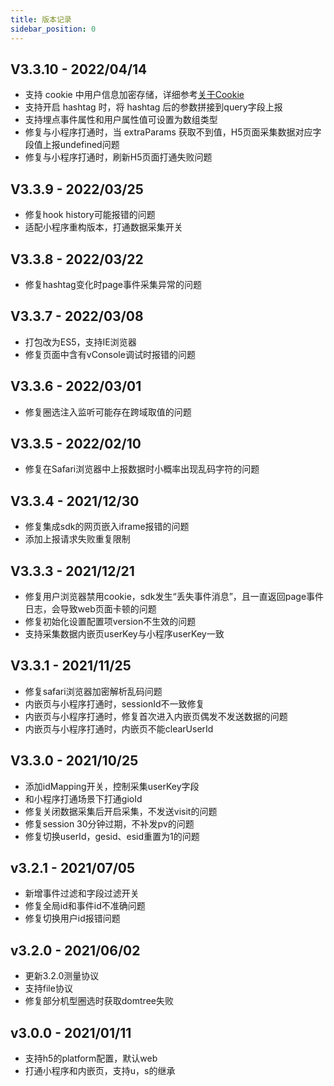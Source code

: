 ```yaml
---
title: 版本记录
sidebar_position: 0
---
```


## V3.3.10 - 2022/04/14
* 支持 cookie 中用户信息加密存储，详细参考[关于Cookie](/docs/compliance/webCompliance#关于cookie)
* 支持开启 hashtag 时，将 hashtag 后的参数拼接到query字段上报
* 支持埋点事件属性和用户属性值可设置为数组类型
* 修复与小程序打通时，当 extraParams 获取不到值，H5页面采集数据对应字段值上报undefined问题
* 修复与小程序打通时，刷新H5页面打通失败问题


## V3.3.9 - 2022/03/25
* 修复hook history可能报错的问题
* 适配小程序重构版本，打通数据采集开关

## V3.3.8 - 2022/03/22
* 修复hashtag变化时page事件采集异常的问题

## V3.3.7 - 2022/03/08
* 打包改为ES5，支持IE浏览器
* 修复页面中含有vConsole调试时报错的问题

## V3.3.6 - 2022/03/01
* 修复圈选注入监听可能存在跨域取值的问题

## V3.3.5 - 2022/02/10
* 修复在Safari浏览器中上报数据时小概率出现乱码字符的问题


## V3.3.4 - 2021/12/30
* 修复集成sdk的网页嵌入iframe报错的问题
* 添加上报请求失败重复限制

## V3.3.3 - 2021/12/21
* 修复用户浏览器禁用cookie，sdk发生“丢失事件消息”，且一直返回page事件日志，会导致web页面卡顿的问题
* 修复初始化设置配置项version不生效的问题
* 支持采集数据内嵌页userKey与小程序userKey一致

## V3.3.1 - 2021/11/25

* 修复safari浏览器加密解析乱码问题
* 内嵌页与小程序打通时，sessionId不一致修复
* 内嵌页与小程序打通时，修复首次进入内嵌页偶发不发送数据的问题
* 内嵌页与小程序打通时，内嵌页不能clearUserId

## V3.3.0 - 2021/10/25

* 添加idMapping开关，控制采集userKey字段
* 和小程序打通场景下打通gioId
* 修复关闭数据采集后开启采集，不发送visit的问题
* 修复session 30分钟过期，不补发pv的问题
* 修复切换userId，gesid、esid重置为1的问题

## v3.2.1 - 2021/07/05

* 新增事件过滤和字段过滤开关
* 修复全局id和事件id不准确问题
* 修复切换用户id报错问题

## v3.2.0 - 2021/06/02

* 更新3.2.0测量协议
* 支持file协议
* 修复部分机型圈选时获取domtree失败

## v3.0.0 - 2021/01/11

* 支持h5的platform配置，默认web
* 打通小程序和内嵌页，支持u，s的继承